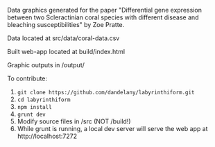 Data graphics generated for the paper "Differential gene expression between two Scleractinian coral species with
different disease and bleaching susceptibilities" by Zoe Pratte.

Data located at src/data/coral-data.csv

Built web-app located at build/index.html

Graphic outputs in /output/

To contribute:

1. `git clone https://github.com/dandelany/labyrinthiform.git`
2. `cd labyrinthiform`
3. `npm install`
4. `grunt dev`
5. Modify source files in /src (NOT /build!)
6. While grunt is running, a local dev server will serve the web app at http://localhost:7272

